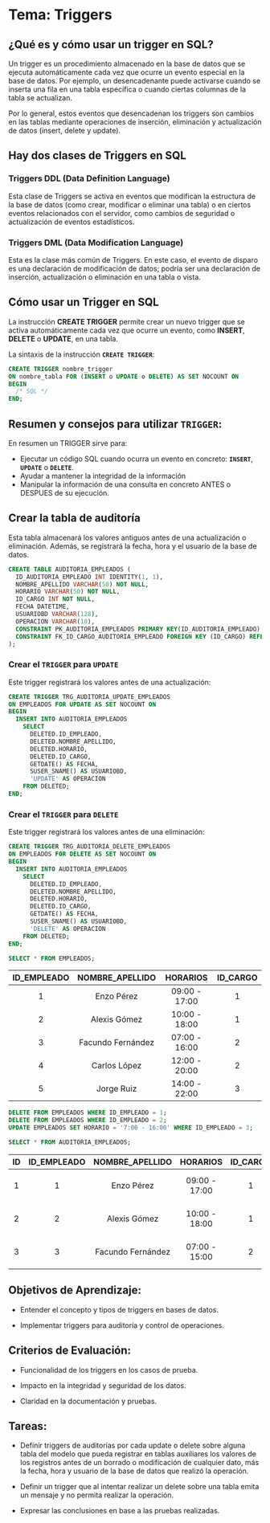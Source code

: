 # Tema: Triggers

## **¿Qué es y cómo usar un trigger en SQL?**

Un trigger es un procedimiento almacenado en la base de datos que se ejecuta automáticamente cada vez que ocurre un evento especial en la base de datos. Por ejemplo, un desencadenante puede activarse cuando se inserta una fila en una tabla específica o cuando ciertas columnas de la tabla se actualizan.

Por lo general, estos eventos que desencadenan los triggers son cambios en las tablas mediante operaciones de inserción, eliminación y actualización de datos (insert, delete y update).

## **Hay dos clases de Triggers en SQL**

### **Triggers DDL (Data Definition Language)**

Esta clase de Triggers se activa en eventos que modifican la estructura de la base de datos (como crear, modificar o eliminar una tabla) o en ciertos eventos relacionados con el servidor, como cambios de seguridad o actualización de eventos estadísticos.

### **Triggers DML (Data Modification Language)**

Esta es la clase más común de Triggers. En este caso, el evento de disparo es una declaración de modificación de datos; podría ser una declaración de inserción, actualización o eliminación en una tabla o vista.

## **Cómo usar un Trigger en SQL**

La instrucción **CREATE TRIGGER** permite crear un nuevo trigger que se activa automáticamente cada vez que ocurre un evento, como **INSERT**, **DELETE** o **UPDATE**, en una tabla.

La sintaxis de la instrucción **`CREATE TRIGGER`**:

```SQL
CREATE TRIGGER nombre_trigger
ON nombre_tabla FOR (INSERT o UPDATE o DELETE) AS SET NOCOUNT ON
BEGIN
  /* SQL */
END;
```

## **Resumen y consejos para utilizar `TRIGGER`**:

En resumen un TRIGGER sirve para:

- Ejecutar un código SQL cuando ocurra un evento en concreto: **`INSERT`**, **`UPDATE`** o **`DELETE`**.
- Ayudar a mantener la integridad de la información
- Manipular la información de una consulta en concreto ANTES o DESPUES de su ejecución.

## **Crear la tabla de auditoría**

Esta tabla almacenará los valores antiguos antes de una actualización o eliminación. Además, se registrará la fecha, hora y el usuario de la base de datos.

```SQL
CREATE TABLE AUDITORIA_EMPLEADOS (
  ID_AUDITORIA_EMPLEADO INT IDENTITY(1, 1),
  NOMBRE_APELLIDO VARCHAR(50) NOT NULL,
  HORARIO VARCHAR(50) NOT NULL,
  ID_CARGO INT NOT NULL,
  FECHA DATETIME,
  USUARIOBD VARCHAR(128),
  OPERACION VARCHAR(10),
  CONSTRAINT PK_AUDITORIA_EMPLEADOS PRIMARY KEY(ID_AUDITORIA_EMPLEADO),
  CONSTRAINT FK_ID_CARGO_AUDITORIA_EMPLEADO FOREIGN KEY (ID_CARGO) REFERENCES CARGOS(ID_CARGO)
);
```

### **Crear el `TRIGGER` para `UPDATE`**

Este trigger registrará los valores antes de una actualización:

```SQL
CREATE TRIGGER TRG_AUDITORIA_UPDATE_EMPLEADOS
ON EMPLEADOS FOR UPDATE AS SET NOCOUNT ON
BEGIN
  INSERT INTO AUDITORIA_EMPLEADOS
    SELECT
      DELETED.ID_EMPLEADO,
      DELETED.NOMBRE_APELLIDO,
      DELETED.HORARIO,
      DELETED.ID_CARGO,
      GETDATE() AS FECHA,
      SUSER_SNAME() AS USUARIOBD,
      'UPDATE' AS OPERACION
    FROM DELETED;
END;
```

### **Crear el `TRIGGER` para `DELETE`**

Este trigger registrará los valores antes de una eliminación:

```SQL
CREATE TRIGGER TRG_AUDITORIA_DELETE_EMPLEADOS
ON EMPLEADOS FOR DELETE AS SET NOCOUNT ON
BEGIN
  INSERT INTO AUDITORIA_EMPLEADOS
    SELECT
      DELETED.ID_EMPLEADO,
      DELETED.NOMBRE_APELLIDO,
      DELETED.HORARIO,
      DELETED.ID_CARGO,
      GETDATE() AS FECHA,
      SUSER_SNAME() AS USUARIOBD,
      'DELETE' AS OPERACION
    FROM DELETED;
END;
```

```SQL
SELECT * FROM EMPLEADOS;
```

| ID_EMPLEADO |  NOMBRE_APELLIDO  |   HORARIOS    | ID_CARGO |
| :---------: | :---------------: | :-----------: | :------: |
|      1      |    Enzo Pérez     | 09:00 - 17:00 |    1     |
|      2      |   Alexis Gómez    | 10:00 - 18:00 |    1     |
|      3      | Facundo Fernández | 07:00 - 16:00 |    2     |
|      4      |   Carlos López    | 12:00 - 20:00 |    2     |
|      5      |    Jorge Ruiz     | 14:00 - 22:00 |    3     |

```SQL
DELETE FROM EMPLEADOS WHERE ID_EMPLEADO = 1;
DELETE FROM EMPLEADOS WHERE ID_EMPLEADO = 2;
UPDATE EMPLEADOS SET HORARIO = '7:00 - 16:00' WHERE ID_EMPLEADO = 3;

SELECT * FROM AUDITORIA_EMPLEADOS;
```

| ID  | ID_EMPLEADO |  NOMBRE_APELLIDO  |   HORARIOS    | ID_CARGO |        FECHA        | USUARIOBD | OPERACION |
| :-: | :---------: | :---------------: | :-----------: | :------: | :-----------------: | :-------: | :-------: |
|  1  |      1      |    Enzo Pérez     | 09:00 - 17:00 |    1     | 2024-10-30 21:13:16 |  ALEXIS   |  DELETE   |
|  2  |      2      |   Alexis Gómez    | 10:00 - 18:00 |    1     | 2024-10-30 21:18:49 |  ALEXIS   |  DELETE   |
|  3  |      3      | Facundo Fernández | 07:00 - 15:00 |    2     | 2024-10-30 21:20:23 |  ALEXIS   |  UPDATE   |

## Objetivos de Aprendizaje:

- Entender el concepto y tipos de triggers en bases de datos.

- Implementar triggers para auditoría y control de operaciones.

## Criterios de Evaluación:

- Funcionalidad de los triggers en los casos de prueba.

- Impacto en la integridad y seguridad de los datos.

- Claridad en la documentación y pruebas.

## Tareas:

- Definir triggers de auditorías por cada update o delete sobre alguna tabla del modelo que pueda registrar en tablas auxiliares los valores de los registros antes de un borrado o modificación de cualquier dato, más la fecha, hora y usuario de la base de datos que realizó la operación.

- Definir un trigger que al intentar realizar un delete sobre una tabla emita un mensaje y no permita realizar la operación.

- Expresar las conclusiones en base a las pruebas realizadas.
